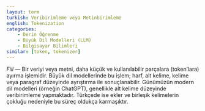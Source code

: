 ```yaml
---
layout: term
turkish: Veribirimleme veya Metinbirimleme
english: Tokenization
categories:
    - Derin Öğrenme
    - Büyük Dil Modelleri (LLM)
    - Bilgisayar Bilimleri
similar: [token, tokenizer]
---
```


_Fiil_ — Bir veriyi veya metni, daha küçük ve kullanılabilir parçalara (token’lara) ayırma işlemidir. Büyük dil modellerinde bu işlem; harf, alt kelime, kelime veya paragraf düzeyinde ayrıştırma ile sonuçlanabilir. Günümüzün modern dil modelleri (örneğin ChatGPT), genellikle alt kelime düzeyinde veribirimleme yapmaktadır. Türkçede ise ekler ve birleşik kelimelerin çokluğu nedeniyle bu süreç oldukça karmaşıktır.